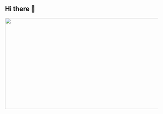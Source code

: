 ## Hi there 👋

<a href="https://www.gitanimals.org/en_US?utm_medium=image&utm_source=choseohyun&utm_content=farm">
<img
  src="https://render.gitanimals.org/farms/choseohyun"
  width="600"
  height="300"
/>
</a>
